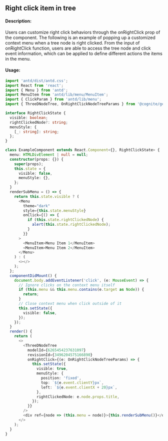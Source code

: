 ## Right click item in tree 

<!-- STORY -->

#### Description:

Users can customize right click behaviors through the onRightClick prop of the component. 
The following is an example of popping up a customized context menu when a tree node is right clicked. From the input of onRightClick function, users are able to access the tree node and click event information, which can be applied to define different actions the items in the menu. 

#### Usage:

```typescript jsx
import 'antd/dist/antd.css';
import React from 'react';
import { Menu } from 'antd';
import MenuItem from 'antd/lib/menu/MenuItem';
import { ClickParam } from 'antd/lib/menu';
import { ThreeDNodeTree, OnRightClickNodeTreeParams } from '@cognite/gearbox';
```
```typescript jsx
interface RightClickState {
  visible: boolean;
  rightClickedNode?: string;
  menuStyle: {
    [_: string]: string;
  };
}
```
```typescript jsx
class ExampleComponent extends React.Component<{}, RightClickState> {
  menu: HTMLDivElement | null = null;
  constructor(props: {}) {
    super(props);
    this.state = {
      visible: false,
      menuStyle: {},
    };
  }
  renderSubMenu = () => {
    return this.state.visible ? (
      <Menu
        theme="dark"
        style={this.state.menuStyle}
        onClick={() => {
          if (this.state.rightClickedNode) {
            alert(this.state.rightClickedNode);
          }
        }}
      >
        <MenuItem>Menu Item 1</MenuItem>
        <MenuItem>Menu Item 2</MenuItem>
      </Menu>
    ) : (
      <></>
    );
  };
  componentDidMount() {
    document.body.addEventListener('click', (e: MouseEvent) => {
      // Ignore clicks on the context menu itself
      if (this.menu && this.menu.contains(e.target as Node)) {
        return;
      }
      // Close context menu when click outside of it
      this.setState({
        visible: false,
      });
    });
  }
  render() {
    return (
      <>
        <ThreeDNodeTree
          modelId={6265454237631097}
          revisionId={3496204575166890}
          onRightClick={(e: OnRightClickNodeTreeParams) => {
            this.setState({
              visible: true,
              menuStyle: {
                position: 'fixed',
                top: `${e.event.clientY}px`,
                left: `${e.event.clientX + 20}px`,
              },
              rightClickedNode: e.node.props.title,
            });
          }}
        />
        <div ref={node => (this.menu = node)}>{this.renderSubMenu()}</div>
      </>
    );
  }
}
```
